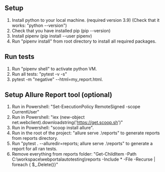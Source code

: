 ## Setup

1. Install python to your local machine. (required version 3.9) (Check that it works: "python --version")
2. Check that you have installed pip (pip --version)
3. Install pipenv (pip install --user pipenv)
4. Run "pipenv install" from root directory to install all required packages.

## Run tests

1. Run "pipenv shell" to activate python VM. 
2. Run all tests: "pytest -v -s"
3. pytest -m "negative" --html=my_report.html.

## Setup Allure Report tool (optional)

1. Run in Powershell: "Set-ExecutionPolicy RemoteSigned -scope CurrentUser"
2. Run in Powershell: "iex (new-object net.webclient).downloadstring('https://get.scoop.sh')"
3. Run in Powershell: "scoop install allure".
4. Run in the root of the project: "allure serve .\reports\" to generate reports from reports directory.
5. Run "pytest . --alluredir=reports; allure serve .\reports\" to generate a report for all ran tests.
6. Remove everything from reports folder: "Get-ChildItem -Path C:\workspace\webportalautotesting\reports -Include * -File -Recurse | foreach { $_.Delete()}"

